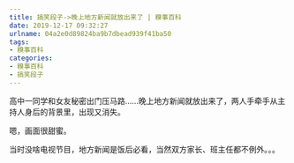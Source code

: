 ```yaml
---
title: 搞笑段子->晚上地方新闻就放出来了 | 糗事百科
date: 2019-12-17 09:32:27
urlname: 04a2e0d89824ba9b7dbead939f41ba50
tags: 
- 糗事百科
categories:
- 糗事百科
- 搞笑段子
---
```

高中一同学和女友秘密出门压马路……晚上地方新闻就放出来了，两人手牵手从主持人身后的背景里，出现又消失。

嗯，画面很甜蜜。

当时没啥电视节目，地方新闻是饭后必看，当然双方家长、班主任都不例外。。。


